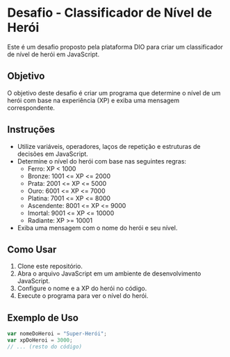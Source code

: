 # Desafio - Classificador de Nível de Herói

Este é um desafio proposto pela plataforma DIO para criar um classificador de nível de herói em JavaScript.

## Objetivo

O objetivo deste desafio é criar um programa que determine o nível de um herói com base na experiência (XP) e exiba uma mensagem correspondente.

## Instruções

- Utilize variáveis, operadores, laços de repetição e estruturas de decisões em JavaScript.
- Determine o nível do herói com base nas seguintes regras:
  - Ferro: XP < 1000
  - Bronze: 1001 <= XP <= 2000
  - Prata: 2001 <= XP <= 5000
  - Ouro: 6001 <= XP <= 7000
  - Platina: 7001 <= XP <= 8000
  - Ascendente: 8001 <= XP <= 9000
  - Imortal: 9001 <= XP <= 10000
  - Radiante: XP >= 10001
- Exiba uma mensagem com o nome do herói e seu nível.

## Como Usar

1. Clone este repositório.
2. Abra o arquivo JavaScript em um ambiente de desenvolvimento JavaScript.
3. Configure o nome e a XP do herói no código.
4. Execute o programa para ver o nível do herói.

## Exemplo de Uso

```javascript
var nomeDoHeroi = "Super-Herói";
var xpDoHeroi = 3000;
// ... (resto do código)
